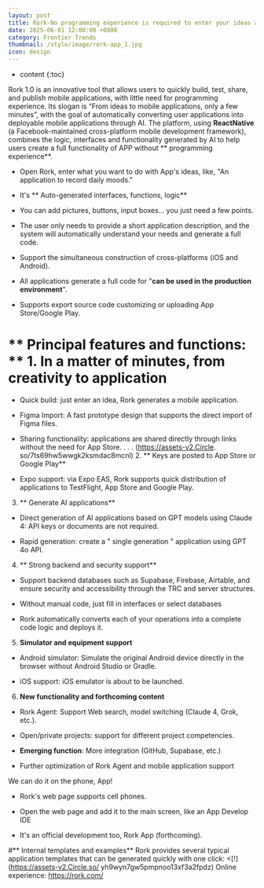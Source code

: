 ```yaml
---
layout: post
title: Rork-No programming experience is required to enter your ideas and needs.
date: 2025-06-01 12:00:00 +0800
category: Frontier Trends
thumbnail: /style/image/rork-app_1.jpg
icon: design
---
```

* content
{:toc}

Rork 1.0 is an innovative tool that allows users to quickly build, test, share, and publish mobile applications, with little need for programming experience. Its slogan is “From ideas to mobile applications, only a few minutes”, with the goal of automatically converting user applications into deployable mobile applications through AI. The platform, using **ReactNative** (a Facebook-maintained cross-platform mobile development framework), combines the logic, interfaces and functionality generated by AI to help users create a full functionality of APP without ** programming experience**.

- Open Rork, enter what you want to do with App's ideas, like, "An application to record daily moods."

- It's ** Auto-generated interfaces, functions, logic**

- You can add pictures, buttons, input boxes... you just need a few points.

- The user only needs to provide a short application description, and the system will automatically understand your needs and generate a full code.

- Support the simultaneous construction of cross-platforms (iOS and Android).

- All applications generate a full code for "**can be used in the production environment**".

- Supports export source code customizing or uploading App Store/Google Play.

# ** Principal features and functions: ** 1. **In a matter of minutes, from creativity to application**

- Quick build: just enter an idea, Rork generates a mobile application.

- Figma Import: A fast prototype design that supports the direct import of Figma files.

- Sharing functionality: applications are shared directly through links without the need for App Store. . . . (https://assets-v2.Circle. so/7ts69hw5wwgk2ksmdac8mcnl) 2. ** Keys are posted to App Store or Google Play**

- Expo support: via Expo EAS, Rork supports quick distribution of applications to TestFlight, App Store and Google Play.

3. ** Generate AI applications**

- Direct generation of AI applications based on GPT models using Claude 4: API keys or documents are not required.

- Rapid generation: create a " single generation " application using GPT 4o API.

4. ** Strong backend and security support**

- Support backend databases such as Supabase, Firebase, Airtable, and ensure security and accessibility through the TRC and server structures.

- Without manual code, just fill in interfaces or select databases

- Rork automatically converts each of your operations into a complete code logic and deploys it.

5. **Simulator and equipment support**

- Android simulator: Simulate the original Android device directly in the browser without Android Studio or Gradle.

- iOS support: iOS emulator is about to be launched.

6. **New functionality and forthcoming content**

- Rork Agent: Support Web search, model switching (Claude 4, Grok, etc.).

- Open/private projects: support for different project competencies.

- **Emerging function**: More integration (GitHub, Supabase, etc.)

- Further optimization of Rork Agent and mobile application support

We can do it on the phone, App!

- Rork's web page supports cell phones.

- Open the web page and add it to the main screen, like an App Develop IDE

- It's an official development too, Rork App (forthcoming).

#** Internal templates and examples** Rork provides several typical application templates that can be generated quickly with one click: <[!] (https://assets-v2.Circle.so/ yh9wyn7gw5pmpnoo13xf3a2fpdz) Online experience: https://rork.com/